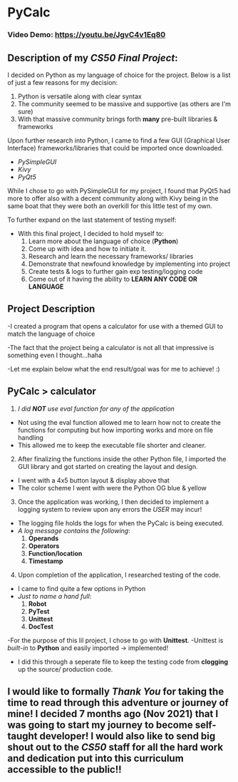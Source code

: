 # **PyCalc**
### Video Demo:  **https://youtu.be/JgvC4v1Eq80**
## Description of my *CS50 Final Project*:
I decided on Python as my language of choice for the project. Below is a list of just a few reasons for my decision:
  1. Python is versatile along with clear syntax
  2. The community seemed to be massive and supportive (as others are I'm sure)
  3. With that massive community brings forth **many** pre-built libraries & frameworks
  
Upon further research into Python, I came to find a few GUI (Graphical User Interface)
  frameworks/libraries that could be imported once downloaded.
  - *PySimpleGUI*
  - *Kivy*
  - *PyQt5*

While I chose to go with PySimpleGUI for my project,
I found that PyQt5 had more to offer also with a decent community
along with Kivy being in the same boat that they were both an
overkill for this little test of my own.

To further expand on the last statement of testing myself:
  - With this final project, I decided to hold myself to:
    1. Learn more about the language of choice (**Python**)
    2. Come up with idea and how to initiate it.
    3. Research and learn the necessary frameworks/ libraries
    4. Demonstrate that newfound knowledge by implementing into project
    5. Create tests & logs to further gain exp testing/logging code
    6. Come out of it having the ability to **LEARN ANY CODE OR LANGUAGE**

## **Project Description**
-I created a program that opens a calculator for use
with a themed GUI to match the language of choice

-The fact that the project being a calculator is not all
that impressive is something even I thought...haha
  
-Let me explain below what the end result/goal was for me to achieve! :)

## PyCalc > calculator
1. *I did **NOT** use eval function for any of the application*
  - Not using the eval function allowed me to learn how not to create the functions for computing but how importing works and more on file handling
  - This allowed me to keep the executable file shorter and cleaner.
2. After finalizing the functions inside the other Python file, I imported the GUI library and got started on creating the layout and design.
  - I went with a 4x5 button layout & display above that
  - The color scheme I went with were the Python OG blue & yellow
3. Once the application was working, I then decided to implement a logging system to review upon any errors the *USER* may incur!
  - The logging file holds the logs for when the PyCalc is being executed.
  - *A log message contains the following*:
    1. **Operands**
    2. **Operators**
    3. **Function/location**
    4. **Timestamp**
4. Upon completion of the application, I researched testing of the code.
  - I came to find quite a few options in Python
  - *Just to name a hand full*:
    1. **Robot**
    2. **PyTest**
    3. **Unittest**
    4. **DocTest**
  
  -For the purpose of this lil project, I chose to go with **Unittest**.
  -Unittest is *built-in* to **Python** and easily imported -> implemented!
  - I did this through a seperate file to keep the testing code from **clogging** up the source/ production code.


## I would like to formally *Thank You* for taking the time to read through this adventure or journey of mine! I decided 7 months ago (Nov 2021) that I was going to start my journey to become self-taught developer! I would also like to send big shout out to the *CS50* staff for all the hard work and dedication put into this curriculum accessible to the public!!
